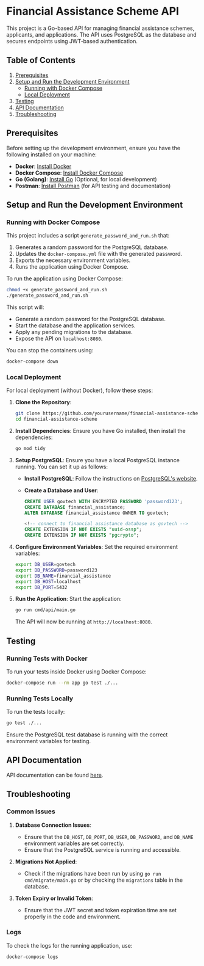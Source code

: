 # Financial Assistance Scheme API

This project is a Go-based API for managing financial assistance schemes, applicants, and applications. The API uses PostgreSQL as the database and secures endpoints using JWT-based authentication.

## Table of Contents

1. [Prerequisites](#prerequisites)
2. [Setup and Run the Development Environment](#setup-and-run-the-development-environment)
   - [Running with Docker Compose](#running-with-docker-compose)
   - [Local Deployment](#local-deployment)
3. [Testing](#testing)
4. [API Documentation]()
5. [Troubleshooting](#troubleshooting)

## Prerequisites

Before setting up the development environment, ensure you have the following installed on your machine:

- **Docker**: [Install Docker](https://docs.docker.com/get-docker/)
- **Docker Compose**: [Install Docker Compose](https://docs.docker.com/compose/install/)
- **Go (Golang)**: [Install Go](https://golang.org/doc/install) (Optional, for local development)
- **Postman**: [Install Postman](https://www.postman.com/downloads/) (for API testing and documentation)

## Setup and Run the Development Environment

### Running with Docker Compose

This project includes a script `generate_password_and_run.sh` that:

1. Generates a random password for the PostgreSQL database.
2. Updates the `docker-compose.yml` file with the generated password.
3. Exports the necessary environment variables.
4. Runs the application using Docker Compose.

To run the application using Docker Compose:

```bash
chmod +x generate_password_and_run.sh
./generate_password_and_run.sh
```

This script will:

- Generate a random password for the PostgreSQL database.
- Start the database and the application services.
- Apply any pending migrations to the database.
- Expose the API on `localhost:8080`.

You can stop the containers using:

```bash
docker-compose down
```

### Local Deployment

For local deployment (without Docker), follow these steps:

1. **Clone the Repository**:

   ```bash
   git clone https://github.com/yourusername/financial-assistance-scheme.git
   cd financial-assistance-scheme
   ```

2. **Install Dependencies**:
   Ensure you have Go installed, then install the dependencies:

   ```bash
   go mod tidy
   ```

3. **Setup PostgreSQL**:
   Ensure you have a local PostgreSQL instance running. You can set it up as follows:

   - **Install PostgreSQL**: Follow the instructions on [PostgreSQL's website](https://www.postgresql.org/download/).
   - **Create a Database and User**:

     ```sql
     CREATE USER govtech WITH ENCRYPTED PASSWORD 'password123';
     CREATE DATABASE financial_assistance;
     ALTER DATABASE financial_assistance OWNER TO govtech;

     <!-- connect to financial_assistance database as govtech -->
     CREATE EXTENSION IF NOT EXISTS "uuid-ossp";
     CREATE EXTENSION IF NOT EXISTS "pgcrypto";


     ```

4. **Configure Environment Variables**:
   Set the required environment variables:

   ```bash
   export DB_USER=govtech
   export DB_PASSWORD=password123
   export DB_NAME=financial_assistance
   export DB_HOST=localhost
   export DB_PORT=5432
   ```

5. **Run the Application**:
   Start the application:

   ```bash
   go run cmd/api/main.go
   ```

   The API will now be running at `http://localhost:8080`.

## Testing

### Running Tests with Docker

To run your tests inside Docker using Docker Compose:

```bash
docker-compose run --rm app go test ./...
```

### Running Tests Locally

To run the tests locally:

```bash
go test ./...
```

Ensure the PostgreSQL test database is running with the correct environment variables for testing.

## API Documentation

API documentation can be found [here](https://documenter.getpostman.com/view/8685199/2sAXjNYB7C).

## Troubleshooting

### Common Issues

1. **Database Connection Issues**:

   - Ensure that the `DB_HOST`, `DB_PORT`, `DB_USER`, `DB_PASSWORD`, and `DB_NAME` environment variables are set correctly.
   - Ensure that the PostgreSQL service is running and accessible.

2. **Migrations Not Applied**:

   - Check if the migrations have been run by using `go run cmd/migrate/main.go` or by checking the `migrations` table in the database.

3. **Token Expiry or Invalid Token**:
   - Ensure that the JWT secret and token expiration time are set properly in the code and environment.

### Logs

To check the logs for the running application, use:

```bash
docker-compose logs
```
